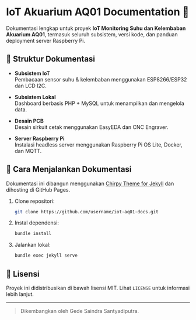 # IoT Akuarium AQ01 Documentation 🐠

Dokumentasi lengkap untuk proyek **IoT Monitoring Suhu dan Kelembaban Akuarium AQ01**, termasuk seluruh subsistem, versi kode, dan panduan deployment server Raspberry Pi.

## 📂 Struktur Dokumentasi

- **Subsistem IoT**  
  Pembacaan sensor suhu & kelembaban menggunakan ESP8266/ESP32 dan LCD I2C.

- **Subsistem Lokal**  
  Dashboard berbasis PHP + MySQL untuk menampilkan dan mengelola data.

- **Desain PCB**  
  Desain sirkuit cetak menggunakan EasyEDA dan CNC Engraver.

- **Server Raspberry Pi**  
  Instalasi headless server menggunakan Raspberry Pi OS Lite, Docker, dan MQTT.

## 🚀 Cara Menjalankan Dokumentasi

Dokumentasi ini dibangun menggunakan [Chirpy Theme for Jekyll](https://github.com/cotes2020/jekyll-theme-chirpy) dan dihosting di GitHub Pages.

1. Clone repositori:
   ```bash
   git clone https://github.com/username/iot-aq01-docs.git
   ```

2. Instal dependensi:
   ```bash
   bundle install
   ```

3. Jalankan lokal:
   ```bash
   bundle exec jekyll serve
   ```

## 🔖 Lisensi

Proyek ini didistribusikan di bawah lisensi MIT. Lihat `LICENSE` untuk informasi lebih lanjut.

---

> Dikembangkan oleh Gede Saindra Santyadiputra.
